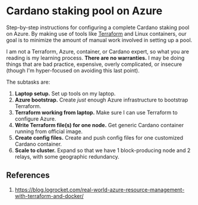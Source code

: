 # Cardano staking pool on Azure

Step-by-step instructions for configuring a complete Cardano staking pool 
on Azure. By making use of tools like [Terraform](https://www.terraform.io/) and 
Linux containers, our goal is to minimize the amount of manual work involved in setting 
up a pool. 

I am not a Terraform, Azure, container, or Cardano expert, so what you are reading is my learning process. **There are no warranties.** I may be doing things
that are bad practice, expensive, overly complicated, or insecure (though I'm hyper-focused 
on avoiding this last point).

The subtasks are:

1. **Laptop setup.** Set up tools on my laptop.
1. **Azure bootstrap.** Create *just* enough Azure infrastructure to bootstrap Terraform.
1. **Terraform working from laptop.** Make sure I can use Terraform to configure Azure.
1. **Write Terraform file(s) for one node.** Get generic Cardano container running from official image.
1. **Create config files.** Create and push config files for one customized Cardano container.
1. **Scale to cluster.** Expand so that we have 1 block-producing node and 2 relays, with some 
geographic redundancy.





References
----------

1. https://blog.logrocket.com/real-world-azure-resource-management-with-terraform-and-docker/
